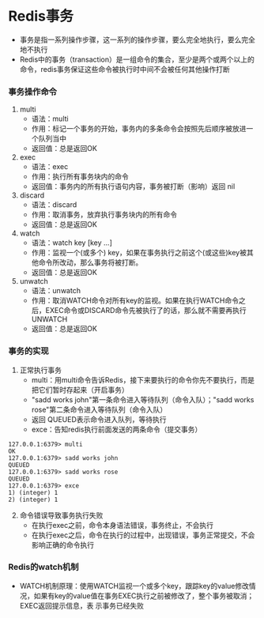 # Redis事务
* 事务是指一系列操作步骤，这一系列的操作步骤，要么完全地执行，要么完全地不执行
* Redis中的事务（transaction）是一组命令的集合，至少是两个或两个以上的命令，redis事务保证这些命令被执行时中间不会被任何其他操作打断
### 事务操作命令
1. multi
    * 语法：multi
    * 作用：标记一个事务的开始，事务内的多条命令会按照先后顺序被放进一个队列当中
    * 返回值：总是返回OK
2. exec
    * 语法：exec
    * 作用：执行所有事务块内的命令
    * 返回值：事务内的所有执行语句内容，事务被打断（影响）返回 nil
3. discard
    * 语法：discard
    * 作用：取消事务，放弃执行事务块内的所有命令
    * 返回值：总是返回OK
4. watch
    * 语法：watch key [key ...]
    * 作用：监视一个(或多个) key，如果在事务执行之前这个(或这些)key被其他命令所改动，那么事务将被打断。
    * 返回值：总是返回OK
5. unwatch
    * 语法：unwatch
    * 作用：取消WATCH命令对所有key的监视。如果在执行WATCH命令之后，EXEC命令或DISCARD命令先被执行了的话，那么就不需要再执行UNWATCH
    * 返回值：总是返回OK
### 事务的实现
1. 正常执行事务
    * multi：用multi命令告诉Redis，接下来要执行的命令你先不要执行，而是把它们暂时存起来（开启事务）
    * "sadd works john"第一条命令进入等待队列（命令入队）；"sadd works rose"第二条命令进入等待队列（命令入队）
    * 返回 QUEUED表示命令进入队列，等待执行
    * exce：告知redis执行前面发送的两条命令（提交事务）
```
127.0.0.1:6379> multi
OK
127.0.0.1:6379> sadd works john
QUEUED
127.0.0.1:6379> sadd works rose
QUEUED
127.0.0.1:6379> exce
1) (integer) 1
2) (integer) 1
```
2. 命令错误导致事务执行失败
    * 在执行exec之前，命令本身语法错误，事务终止，不会执行
    * 在执行exec之后，命令在执行的过程中，出现错误，事务正常提交，不会影响正确的命令执行
### Redis的watch机制
* WATCH机制原理：使用WATCH监视一个或多个key，跟踪key的value修改情况，如果有key的value值在事务EXEC执行之前被修改了，整个事务被取消；EXEC返回提示信息，表 示事务已经失败

